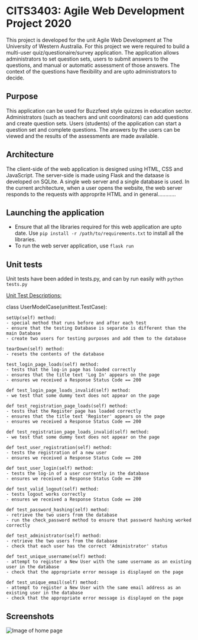 # CITS3403: Agile Web Development Project 2020

This project is developed for the unit Agile Web Development at The University of Western Australia. For this project we were required to build a multi-user quiz/questionaire/survey application. The application allows administrators to set question sets, users to submit answers to the questions, and manual or automatic assessment of those answers. The context of the questions have flexibility and are upto administrators to decide.

## Purpose

This application can be used for Buzzfeed style quizzes in education sector. Administrators (such as teachers and unit coordinators) can add questions and create question sets. Users (students) of the application can start a question set and complete questions. The answers by the users can be viewed and the results of the assessments are made available.

## Architecture

The client-side of the web application is designed using HTML, CSS and JavaScript. The server-side is made using Flask and the dataase is developed on SQLite. A single web server and a single database is used. In the current architecture, when a user opens the website, the web server responds to the requests with approprite HTML and in general............


## Launching the application

- Ensure that all the libraries required for this web application are upto date. Use ```pip install -r /path/to/requirements.txt``` to install all the libraries.
- To run the web server application, use ```flask run```

## Unit tests

Unit tests have been added in tests.py, and can by run easily with ```python tests.py```

<span style="text-decoration: underline">Unit Test Descriptions:</span>

class UserModelCase(unittest.TestCase):

    setUp(self) method:
    - special method that runs before and after each test
    - ensure that the testing Database is separate is different than the main Database
    - create two users for testing purposes and add them to the database

    tearDown(self) method:
    - resets the contents of the database

    test_login_page_loads(self) method:
    - tests that the log-in page has loaded correctly
    - ensures that the title text 'Log In' appears on the page
    - ensures we received a Response Status Code == 200

    def test_login_page_loads_invalid(self) method:
    - we test that some dummy text does not appear on the page

    def test_registration_page_loads(self) method:
    - tests that the Register page has loaded correctly
    - ensures that the title text 'Register' appears on the page
    - ensures we received a Response Status Code == 200

    def test_registration_page_loads_invalid(self) method:
    - we test that some dummy text does not appear on the page

    def test_user_registration(self) method:
    - tests the registration of a new user
    - ensures we received a Response Status Code == 200

    def test_user_login(self) method:
    - tests the log-in of a user currently in the database
    - ensures we received a Response Status Code == 200

    def test_valid_logout(self) method:
    - tests logout works correctly
    - ensures we received a Response Status Code == 200

    def test_password_hashing(self) method:
    - retrieve the two users from the database
    - run the check_password method to ensure that password hashing worked correctly

    def test_administrator(self) method:
    - retrieve the two users from the database
    - check that each user has the correct 'Administrator' status

    def test_unique_username(self) method:
    - attempt to register a New User with the same username as an existing user in the database
    - check that the appropriate error message is displayed on the page

    def test_unique_email(self) method:
    - attempt to register a New User with the same email address as an existing user in the database
    - check that the appropriate error message is displayed on the page


## Screenshots

![Image of home page](https://github.com/quasarswastik/CITS3403_Project-2/blob/master/HomePage.png)
